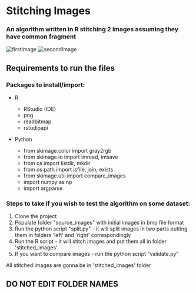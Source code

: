 # Stitching Images
### An algorithm written in R stitching 2 images assuming they have common fragment
![firstImage](https://sun9-28.userapi.com/c858436/v858436395/103972/HmAW7uoneEw.jpg)
![secondImage](https://sun9-48.userapi.com/c858436/v858436395/10397c/lxBMyBLQa00.jpg)


## Requirements to run the files
### Packages to install/import:
* R
  * RStudio (IDE)
  * png
  * readbitmap
  * rstudioapi

* Python
  * from skimage.color import gray2rgb
  * from skimage.io import imread, imsave
  * from os import listdir, mkdir
  * from os.path import isfile, join, exists
  * from skimage.util import compare_images
  * import numpy as np
  * import argparse
  
### Steps to take if you wish to test the algorithm on some dataset:
1. Clone the project
2. Populate folder "source_images" with initial images in bmp file format
3. Run the python script "split.py" - it will split images in two parts putting them in folders 'left' and 'right' correspondingly
4. Run the R script - it will stitch images and put them all in folder 'stitched_images'
5. If you want to compare images - run the python script "validate.py"

All stitched images are gonna be in 'stitched_images' folder
## DO NOT EDIT FOLDER NAMES

